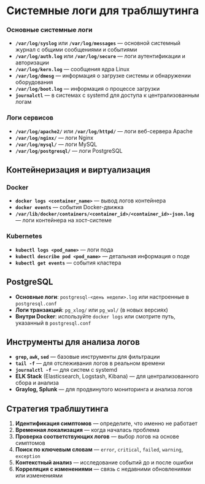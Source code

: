 # Системные логи для траблшутинга

### Основные системные логи

- **`/var/log/syslog`** или **`/var/log/messages`** — основной системный журнал с общими сообщениями и событиями
- **`/var/log/auth.log`** или **`/var/log/secure`** — логи аутентификации и авторизации
- **`/var/log/kern.log`** — сообщения ядра Linux
- **`/var/log/dmesg`** — информация о загрузке системы и обнаружении оборудования
- **`/var/log/boot.log`** — информация о процессе загрузки
- **`journalctl`** — в системах с systemd для доступа к централизованным логам

### Логи сервисов

- **`/var/log/apache2/`** или **`/var/log/httpd/`** — логи веб-сервера Apache
- **`/var/log/nginx/`** — логи Nginx
- **`/var/log/mysql/`** — логи MySQL
- **`/var/log/postgresql/`** — логи PostgreSQL

## Контейнеризация и виртуализация

### Docker

- **`docker logs <container_name>`** — вывод логов контейнера
- **`docker events`** — события Docker-движка
- **`/var/lib/docker/containers/<container_id>/<container_id>-json.log`** — логи контейнера на хост-системе

### Kubernetes

- **`kubectl logs <pod_name>`** — логи пода
- **`kubectl describe pod <pod_name>`** — детальная информация о поде
- **`kubectl get events`** — события кластера

## PostgreSQL

- **Основные логи**: `postgresql-<день недели>.log` или настроенные в `postgresql.conf`
- **Логи транзакций**: `pg_xlog/` или `pg_wal/` (в новых версиях)
- **Внутри Docker**: используйте `docker logs` или смотрите путь, указанный в `postgresql.conf`

## Инструменты для анализа логов

- **`grep`, `awk`, `sed`** — базовые инструменты для фильтрации
- **`tail -f`** — для отслеживания логов в реальном времени
- **`journalctl -f`** — для систем с systemd
- **ELK Stack** (Elasticsearch, Logstash, Kibana) — для централизованного сбора и анализа
- **Graylog, Splunk** — для продвинутого мониторинга и анализа логов

## Стратегия траблшутинга

1. **Идентификация симптомов** — определите, что именно не работает
2. **Временная локализация** — когда началась проблема
3. **Проверка соответствующих логов** — выбор логов на основе симптомов
4. **Поиск по ключевым словам** — `error`, `critical`, `failed`, `warning`, `exception`
5. **Контекстный анализ** — исследование событий до и после ошибки
6. **Корреляция с изменениями** — связь с недавними обновлениями или изменениями